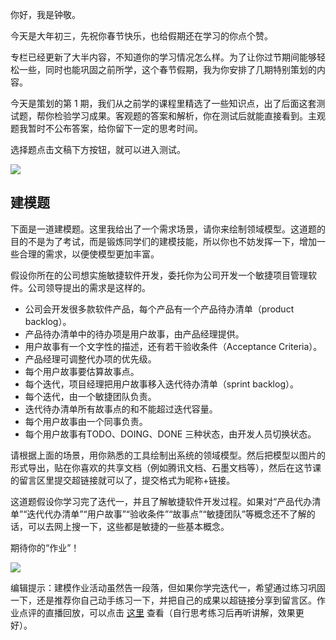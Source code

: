 你好，我是钟敬。

今天是大年初三，先祝你春节快乐，也给假期还在学习的你点个赞。

专栏已经更新了大半内容，不知道你的学习情况怎么样。为了让你过节期间能够轻松一些，同时也能巩固之前所学，这个春节假期，我为你安排了几期特别策划的内容。

今天是策划的第 1 期，我们从之前学的课程里精选了一些知识点，出了后面这套测试题，帮你检验学习成果。客观题的答案和解析，你在测试后就能直接看到。主观题我暂时不公布答案，给你留下一定的思考时间。

选择题点击文稿下方按钮，就可以进入测试。

[![](https://static001.geekbang.org/resource/image/28/a4/28d1be62669b4f3cc01c36466bf811a4.png?wh=1142*201)](http://time.geekbang.org/quiz/intro?act_id=5428&exam_id=12114)

## 建模题

下面是一道建模题。这里我给出了一个需求场景，请你来绘制领域模型。这道题的目的不是为了考试，而是锻炼同学们的建模技能，所以你也不妨发挥一下，增加一些合理的需求，以便使模型更加丰富。

假设你所在的公司想实施敏捷软件开发，委托你为公司开发一个敏捷项目管理软件。公司领导提出的需求是这样的。

- 公司会开发很多款软件产品，每个产品有一个产品待办清单（product backlog）。
- 产品待办清单中的待办项是用户故事，由产品经理提供。
- 用户故事有一个文字性的描述，还有若干验收条件（Acceptance Criteria）。
- 产品经理可调整代办项的优先级。
- 每个用户故事要估算故事点。
- 每个迭代，项目经理把用户故事移入迭代待办清单（sprint backlog）。
- 每个迭代，由一个敏捷团队负责。
- 迭代待办清单所有故事点的和不能超过迭代容量。
- 每个用户故事由一个同事负责。
- 每个用户故事有TODO、DOING、DONE 三种状态，由开发人员切换状态。

请根据上面的场景，用你熟悉的工具绘制出系统的领域模型。然后把模型以图片的形式导出，贴在你喜欢的共享文档（例如腾讯文档、石墨文档等），然后在这节课的留言区里提交超链接就可以了，提交格式为昵称+链接。

这道题假设你学习完了迭代一，并且了解敏捷软件开发过程。如果对“产品代办清单”“迭代代办清单”“用户故事”“验收条件”“故事点”“敏捷团队”等概念还不了解的话，可以去网上搜一下，这些都是敏捷的一些基本概念。

期待你的“作业”！

[![](https://static001.geekbang.org/resource/image/2e/d6/2e1ff562a542bc54b65db5c3071e4fd6.jpg?wh=1242x1760)](https://live.geekbang.org/room/1682)

编辑提示：建模作业活动虽然告一段落，但如果你学完迭代一，希望通过练习巩固一下，还是推荐你自己动手练习一下，并把自己的成果以超链接分享到留言区。作业点评的直播回放，可以点击 [这里](https://time.geekbang.org/column/article/629140) 查看（自行思考练习后再听讲解，效果更好）。
